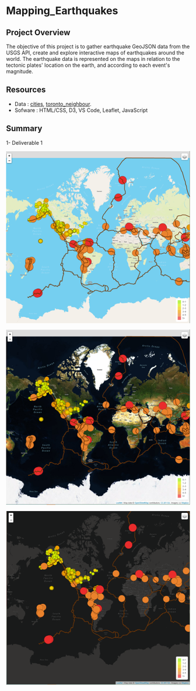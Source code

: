 # Mapping_Earthquakes

## Project Overview

The objective of this project is to gather earthquake GeoJSON data from the USGS API, create and explore interactive maps of earthquakes around the world.
The earthquake data is represented on the maps in relation to the tectonic plates' location on the earth, and according to each event's magnitude.


## Resources

- Data : [cities](/cities.js), [toronto_neighbour](/torontoNeighborhoods.json).
- Sofware : HTML/CSS, D3, VS Code, Leaflet, JavaScript


## Summary 

1- Deliverable 1

![--](/Resources/Tectonic_plate.PNG)



![--](/Resources/Tectonic_plate_satelite.PNG)

![--](/Resources/Tectonic_plate_dark.PNG)
